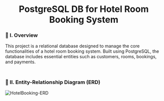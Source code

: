 <div align="center">
  <h1>PostgreSQL DB for Hotel Room Booking System</h1>
</div>

### 🧐 I. Overview
This project is a relational database designed to manage the core functionalities of a hotel room booking system. Built using PostgreSQL, the database includes essential entities such as customers, rooms, bookings, and payments.
<br><br>
##

### 🤝 II. Entity-Relationship Diagram (ERD)

![HotelBooking-ERD](https://github.com/user-attachments/assets/f9a38dc8-a4ed-41b8-84fc-d887297d8b6f)
